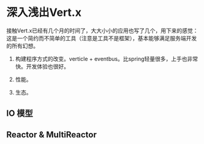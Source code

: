 # 深入浅出Vert.x

接触Vert.x已经有几个月的时间了，大大小小的应用也写了几个，用下来的感觉：这是一个简约而不简单的工具（注意是工具不是框架），基本能够满足服务端开发的所有幻想。

1. 构建程序方式的改变。verticle + eventbus。比spring轻量很多，上手也非常快。开发体验也很好。

2. 性能。

3. 生态。


## IO 模型

## Reactor & MultiReactor
